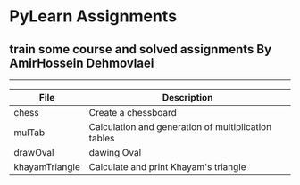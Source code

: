 # PyLearn Assignments
## train some course and solved assignments By AmirHossein Dehmovlaei

---
| File      | Description |
| ----------- | ----------- |
| chess|Create a chessboard|
| mulTab|Calculation and generation of multiplication tables|
| drawOval|dawing Oval|
| khayamTriangle|Calculate and print Khayam's triangle|
